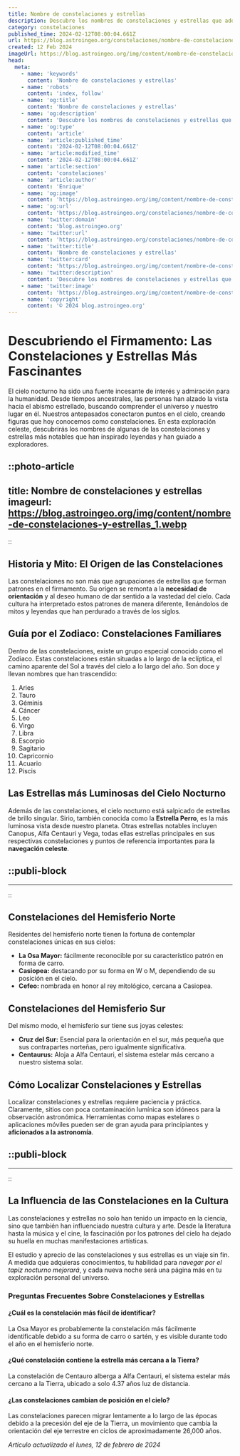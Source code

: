 ```yaml
---
title: Nombre de constelaciones y estrellas
description: Descubre los nombres de constelaciones y estrellas que adornan nuestro cielo. Guía informativa y precisa para aficionados a la astronomía.
category: constelaciones
published_time: 2024-02-12T08:00:04.661Z
url: https://blog.astroingeo.org/constelaciones/nombre-de-constelaciones-y-estrellas
created: 12 Feb 2024
imageUrl: https://blog.astroingeo.org/img/content/nombre-de-constelaciones-y-estrellas_1.webp
head:
  meta:
    - name: 'keywords'
      content: 'Nombre de constelaciones y estrellas'
    - name: 'robots'
      content: 'index, follow'
    - name: 'og:title'
      content: 'Nombre de constelaciones y estrellas'
    - name: 'og:description'
      content: 'Descubre los nombres de constelaciones y estrellas que adornan nuestro cielo. Guía informativa y precisa para aficionados a la astronomía.'
    - name: 'og:type'
      content: 'article'
    - name: 'article:published_time'
      content: '2024-02-12T08:00:04.661Z'
    - name: 'article:modified_time'
      content: '2024-02-12T08:00:04.661Z'
    - name: 'article:section'
      content: 'constelaciones'
    - name: 'article:author'
      content: 'Enrique'
    - name: 'og:image'
      content: 'https://blog.astroingeo.org/img/content/nombre-de-constelaciones-y-estrellas_1.webp'
    - name: 'og:url'
      content: 'https://blog.astroingeo.org/constelaciones/nombre-de-constelaciones-y-estrellas'
    - name: 'twitter:domain'
      content: 'blog.astroingeo.org'
    - name: 'twitter:url'
      content: 'https://blog.astroingeo.org/constelaciones/nombre-de-constelaciones-y-estrellas'
    - name: 'twitter:title'
      content: 'Nombre de constelaciones y estrellas'
    - name: 'twitter:card'
      content: 'https://blog.astroingeo.org/img/content/nombre-de-constelaciones-y-estrellas_1.webp'
    - name: 'twitter:description'
      content: 'Descubre los nombres de constelaciones y estrellas que adornan nuestro cielo. Guía informativa y precisa para aficionados a la astronomía.'
    - name: 'twitter:image'
      content: 'https://blog.astroingeo.org/img/content/nombre-de-constelaciones-y-estrellas_1.webp'
    - name: 'copyright'
      content: '© 2024 blog.astroingeo.org'
---
```

# Descubriendo el Firmamento: Las Constelaciones y Estrellas Más Fascinantes

El cielo nocturno ha sido una fuente incesante de interés y admiración para la humanidad. Desde tiempos ancestrales, las personas han alzado la vista hacia el abismo estrellado, buscando comprender el universo y nuestro lugar en él. Nuestros antepasados conectaron puntos en el cielo, creando figuras que hoy conocemos como constelaciones. En esta exploración celeste, descubrirás los nombres de algunas de las constelaciones y estrellas más notables que han inspirado leyendas y han guiado a exploradores.


::photo-article
---
title: Nombre de constelaciones y estrellas
imageurl: https://blog.astroingeo.org/img/content/nombre-de-constelaciones-y-estrellas_1.webp
---
::



## Historia y Mito: El Origen de las Constelaciones

Las constelaciones no son más que agrupaciones de estrellas que forman patrones en el firmamento. Su origen se remonta a la **necesidad de orientación** y al deseo humano de dar sentido a la vastedad del cielo. Cada cultura ha interpretado estos patrones de manera diferente, llenándolos de mitos y leyendas que han perdurado a través de los siglos.

## Guía por el Zodiaco: Constelaciones Familiares

Dentro de las constelaciones, existe un grupo especial conocido como el Zodiaco. Estas constelaciones están situadas a lo largo de la eclíptica, el camino aparente del Sol a través del cielo a lo largo del año. Son doce y llevan nombres que han trascendido:

1. Aries
2. Tauro
3. Géminis
4. Cáncer
5. Leo
6. Virgo
7. Libra
8. Escorpio
9. Sagitario
10. Capricornio
11. Acuario
12. Piscis

## Las Estrellas más Luminosas del Cielo Nocturno

Además de las constelaciones, el cielo nocturno está salpicado de estrellas de brillo singular. Sirio, también conocida como la **Estrella Perro**, es la más luminosa vista desde nuestro planeta. Otras estrellas notables incluyen Canopus, Alfa Centauri y Vega, todas ellas estrellas principales en sus respectivas constelaciones y puntos de referencia importantes para la **navegación celeste**.


  ::publi-block
  ---
  ---
  ::
  
  

## Constelaciones del Hemisferio Norte

Residentes del hemisferio norte tienen la fortuna de contemplar constelaciones únicas en sus cielos:

- **La Osa Mayor:** fácilmente reconocible por su característico patrón en forma de carro.
- **Casiopea:** destacando por su forma en W o M, dependiendo de su posición en el cielo.
- **Cefeo:** nombrada en honor al rey mitológico, cercana a Casiopea.

## Constelaciones del Hemisferio Sur

Del mismo modo, el hemisferio sur tiene sus joyas celestes:

- **Cruz del Sur:** Esencial para la orientación en el sur, más pequeña que sus contrapartes norteñas, pero igualmente significativa.
- **Centaurus:** Aloja a Alfa Centauri, el sistema estelar más cercano a nuestro sistema solar.

## Cómo Localizar Constelaciones y Estrellas

Localizar constelaciones y estrellas requiere paciencia y práctica. Claramente, sitios con poca contaminación lumínica son idóneos para la observación astronómica. Herramientas como mapas estelares o aplicaciones móviles pueden ser de gran ayuda para principiantes y **aficionados a la astronomía**.


  ::publi-block
  ---
  ---
  ::
  
  

## La Influencia de las Constelaciones en la Cultura

Las constelaciones y estrellas no solo han tenido un impacto en la ciencia, sino que también han influenciado nuestra cultura y arte. Desde la literatura hasta la música y el cine, la fascinación por los patrones del cielo ha dejado su huella en muchas manifestaciones artísticas.

El estudio y aprecio de las constelaciones y sus estrellas es un viaje sin fin. A medida que adquieras conocimientos, tu habilidad para *navegar por el tapiz nocturno mejorará*, y cada nueva noche será una página más en tu exploración personal del universo.

### Preguntas Frecuentes Sobre Constelaciones y Estrellas

#### ¿Cuál es la constelación más fácil de identificar?
La Osa Mayor es probablemente la constelación más fácilmente identificable debido a su forma de carro o sartén, y es visible durante todo el año en el hemisferio norte.

#### ¿Qué constelación contiene la estrella más cercana a la Tierra?
La constelación de Centauro alberga a Alfa Centauri, el sistema estelar más cercano a la Tierra, ubicado a solo 4.37 años luz de distancia.

#### ¿Las constelaciones cambian de posición en el cielo?
Las constelaciones parecen migrar lentamente a lo largo de las épocas debido a la precesión del eje de la Tierra, un movimiento que cambia la orientación del eje terrestre en ciclos de aproximadamente 26,000 años.

_Artículo actualizado el lunes, 12 de febrero de 2024_
